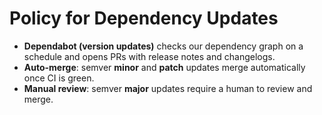 # Policy for Dependency Updates

- **Dependabot (version updates)** checks our dependency graph on a schedule and opens PRs with release notes and changelogs.
- **Auto-merge**: semver **minor** and **patch** updates merge automatically once CI is green.
- **Manual review**: semver **major** updates require a human to review and merge.
